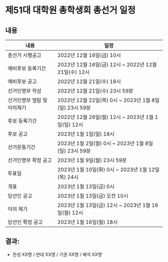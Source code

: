 제51대 대학원 총학생회 총선거 일정
===

## 내용

| 내용 | 일정 | 
|---|---|
| 총선거 시행공고 | 2022년 12월 16일(금) 10시 | 
| 예비후보 등록기간 | 2022년 12월 16일(금) 12시 ~ 2022년 12월 21일(수) 12시 | 
| 예비후보 공고 | 2022년 12월 21일(수) 18시 | 
| 선거인명부 작성 | 2022년 12월 21일(수) 23시 59분 | 
| 선거인명부 열람 및 이의제기 | 2022년 12월 22일(목) 0시 ~ 2023년 1월 8일(일) 23시 59분 | 
| 후보 등록기간 | 2022년 12월 26일(월) 12시 ~ 2023년 1월 1일(일) 12시 | 
| 후보 공고 | 2023년 1월 1일(일) 18시 | 
| 선거운동기간 | 2023년 1월 2일(월) 0시 ~ 2023년 1월 8일(일) 23시 59분 | 
| 선거인명부 확정 공고 | 2023년 1월 9일(월) 23시 59분 | 
| 투표일 | 2023년 1월 10일(화) 0시 ~ 2023년 1월 12일(목) 24시 | 
| 개표 | 2023년 1월 13일(금) 0시
| 당선인 공고 | 2023년 1월 13일(금) 오전 10시 | 
| 이의 제기 | 2023년 1월 13일(금) 12시 ~ 2023년 1월 16일(월) 12시 | 
| 당선인 확정 공고 | 2023년 1월 16일(월) 18시 | 


## 결과: 
- 찬성 XX명 / 반대 XX명 / 기권 XX명 / 배석 XX명